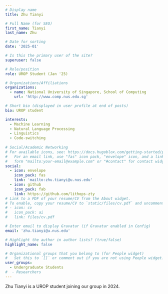 ```yaml
---
# Display name
title: Zhu Tianyi

# Full Name (for SEO)
first_name: Tianyi
last_name: Zhu

# Date for sorting
date: '2025-01'

# Is this the primary user of the site?
superuser: false

# Role/position
role: UROP Student (Jan '25)

# Organizations/Affiliations
organizations:
  - name: National University of Singapore, School of Computing
    url: 'http://www.comp.nus.edu.sg'

# Short bio (displayed in user profile at end of posts)
bio: UROP student

interests:
  - Machine Learning
  - Natural Language Processing
  - Linguistics
  - Code-switching
    
# Social/Academic Networking
# For available icons, see: https://docs.hugoblox.com/getting-started/page-builder/#icons
#   For an email link, use "fas" icon pack, "envelope" icon, and a link in the
#   form "mailto:your-email@example.com" or "#contact" for contact widget.
social:
  - icon: envelope
    icon_pack: fas
    link: 'mailto:zhu.tianyi@u.nus.edu'
  - icon: github
    icon_pack: fab
    link: https://github.com/lithops-zty
# Link to a PDF of your resume/CV from the About widget.
# To enable, copy your resume/CV to `static/files/cv.pdf` and uncomment the lines below.
# - icon: cv
#   icon_pack: ai
#   link: files/cv.pdf

# Enter email to display Gravatar (if Gravatar enabled in Config)
email: 'zhu.tianyi@u.nus.edu'

# Highlight the author in author lists? (true/false)
highlight_name: false

# Organizational groups that you belong to (for People widget)
#   Set this to `[]` or comment out if you are not using People widget.
user_groups:
  - Undergraduate Students
#  - Researchers
---
```


Zhu Tianyi is a UROP student joining our group in 2024.
